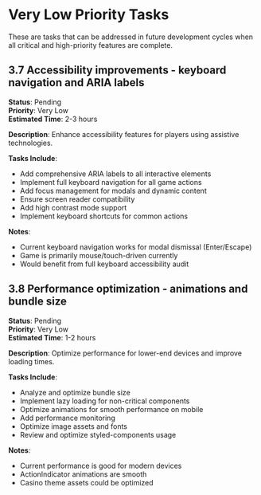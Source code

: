 # Very Low Priority Tasks

These are tasks that can be addressed in future development cycles when all critical and high-priority features are complete.

## 3.7 Accessibility improvements - keyboard navigation and ARIA labels

**Status**: Pending  
**Priority**: Very Low  
**Estimated Time**: 2-3 hours  

**Description**: Enhance accessibility features for players using assistive technologies.

**Tasks Include**:
- Add comprehensive ARIA labels to all interactive elements
- Implement full keyboard navigation for all game actions
- Add focus management for modals and dynamic content
- Ensure screen reader compatibility
- Add high contrast mode support
- Implement keyboard shortcuts for common actions

**Notes**: 
- Current keyboard navigation works for modal dismissal (Enter/Escape)
- Game is primarily mouse/touch-driven currently
- Would benefit from full keyboard accessibility audit

## 3.8 Performance optimization - animations and bundle size

**Status**: Pending  
**Priority**: Very Low  
**Estimated Time**: 1-2 hours  

**Description**: Optimize performance for lower-end devices and improve loading times.

**Tasks Include**:
- Analyze and optimize bundle size
- Implement lazy loading for non-critical components
- Optimize animations for smooth performance on mobile
- Add performance monitoring
- Optimize image assets and fonts
- Review and optimize styled-components usage

**Notes**:
- Current performance is good for modern devices
- ActionIndicator animations are smooth
- Casino theme assets could be optimized